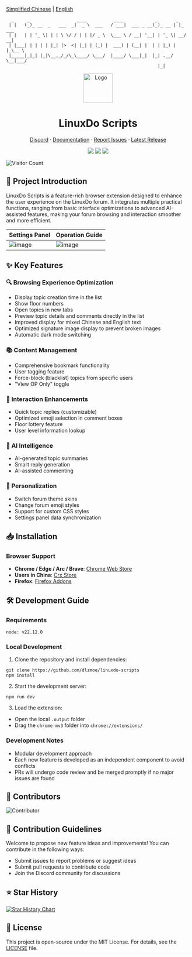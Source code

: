 [Simplified Chinese](README.md) | [English](README_EN.md)  

```
  _     _                  ____          ____            _       _       
 | |   (_)_ __  _   ___  _|  _ \  ___   / ___|  ___ _ __(_)_ __ | |_ ___ 
 | |   | | '_ \| | | \ \/ / | | |/ _ \  \___ \ / __| '__| | '_ \| __/ __|
 | |___| | | | | |_| |>  <| |_| | (_) |  ___) | (__| |  | | |_) | |_\__ \
 |_____|_|_| |_|\__,_/_/\_\____/ \___/  |____/ \___|_|  |_| .__/ \__|___/
                                                          |_|            
```

<div align="center">  
  <a href="https://github.com/dlzmoe/linuxdo-scripts">  
    <img src="https://github.com/dlzmoe/linuxdo-scripts/blob/main/public/icon/128.png?raw=true" alt="Logo" width="80" height="80">  
  </a>  

  <h1>LinuxDo Scripts</h1>  

  <p>  
    <a href="https://discord.gg/n2pErsD7Kg">Discord</a>  
    ·  
    <a href="https://linuxdo-scripts.zishu.me">Documentation</a>  
    ·  
    <a href="https://github.com/dlzmoe/linuxdo-scripts/issues/new/choose">Report Issues</a>  
    ·  
    <a href="https://github.com/dlzmoe/linuxdo-scripts/releases/latest">Latest Release</a>  
  </p>  

  <p>  
    <img src="https://img.shields.io/github/stars/dlzmoe/linuxdo-scripts?style=flat&label=Github%20Stars">  
    <img src="https://img.shields.io/chrome-web-store/users/fbgblmjbeebanackldpbmpacppflgmlj?style=flat&label=Chrome%20Web%20Store">  
    <img src="https://img.shields.io/github/license/dlzmoe/linuxdo-scripts?style=flat&">  
  </p>  
</div>  

![Visitor Count](https://profile-counter.glitch.me/dlzmoe-linuxdo-scripts/count.svg)  

## 📖 Project Introduction  

LinuxDo Scripts is a feature-rich browser extension designed to enhance the user experience on the LinuxDo forum. It integrates multiple practical functions, ranging from basic interface optimizations to advanced AI-assisted features, making your forum browsing and interaction smoother and more efficient.  

| Settings Panel                                                                                  | Operation Guide                                                                                  |  
| ----------------------------------------------------------------------------------------- | ----------------------------------------------------------------------------------------- |  
| ![image](https://github.com/user-attachments/assets/8824696c-f2d4-4cfd-8273-901a3d007a39) | ![image](https://github.com/user-attachments/assets/a052a816-3209-4e3d-ba5d-252b6518bf55) |  

## ✨ Key Features  

### 🔍 Browsing Experience Optimization  
- Display topic creation time in the list  
- Show floor numbers  
- Open topics in new tabs  
- Preview topic details and comments directly in the list  
- Improved display for mixed Chinese and English text  
- Optimized signature image display to prevent broken images  
- Automatic dark mode switching  

### 📚 Content Management  
- Comprehensive bookmark functionality  
- User tagging feature  
- Force-block (blacklist) topics from specific users  
- "View OP Only" toggle  

### 💬 Interaction Enhancements  
- Quick topic replies (customizable)  
- Optimized emoji selection in comment boxes  
- Floor lottery feature  
- User level information lookup  

### 🤖 AI Intelligence  
- AI-generated topic summaries  
- Smart reply generation  
- AI-assisted commenting  

### 🎨 Personalization  
- Switch forum theme skins  
- Change forum emoji styles  
- Support for custom CSS styles  
- Settings panel data synchronization  

## 📥 Installation  

### Browser Support  
- **Chrome / Edge / Arc / Brave**: [Chrome Web Store](https://chromewebstore.google.com/detail/fbgblmjbeebanackldpbmpacppflgmlj)  
- **Users in China**: [Crx Store](https://www.crxsoso.com/webstore/detail/fbgblmjbeebanackldpbmpacppflgmlj)  
- **Firefox**: [Firefox Addons](https://addons.mozilla.org/zh-CN/firefox/addon/linux_do-scripts/)  

## 🛠️ Development Guide  

### Requirements  
```  
node: v22.12.0  
```  

### Local Development  
1. Clone the repository and install dependencies:  
```shell  
git clone https://github.com/dlzmoe/linuxdo-scripts  
npm install  
```  

2. Start the development server:  
```shell  
npm run dev  
```  

3. Load the extension:  
- Open the local `.output` folder  
- Drag the `chrome-mv3` folder into `chrome://extensions/`  

### Development Notes  
- Modular development approach  
- Each new feature is developed as an independent component to avoid conflicts  
- PRs will undergo code review and be merged promptly if no major issues are found  

## 🚀 Contributors  

![Contributor](https://contrib.rocks/image?repo=dlzmoe/linuxdo-scripts)

## 🤝 Contribution Guidelines  

Welcome to propose new feature ideas and improvements! You can contribute in the following ways:  
- Submit issues to report problems or suggest ideas  
- Submit pull requests to contribute code  
- Join the Discord community for discussions  

## ⭐️ Star History  

[![Star History Chart](https://api.star-history.com/svg?repos=dlzmoe/linuxdo-scripts&type=Timeline)](https://www.star-history.com/#dlzmoe/linuxdo-scripts&Timeline)  

## 📄 License  

This project is open-source under the MIT License. For details, see the [LICENSE](LICENSE) file.